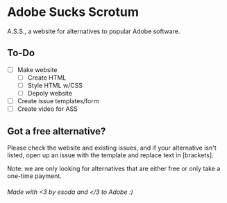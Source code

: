 # Adobe Sucks Scrotum
A.S.S., a website for alternatives to popular Adobe software.

## To-Do
- [ ] Make website
    - [ ] Create HTML
    - [ ] Style HTML w/CSS
    - [ ] Depoly website 
- [ ] Create issue templates/form
- [ ] Create video for ASS

## Got a free alternative?
Please check the website and existing issues, and if your alternative isn't listed, open up an issue with the template and replace text in [brackets].

Note: we are only looking for alternatives that are either free or only take a one-time payment.

###### Made with <3 by esoda and </3 to Adobe :)
